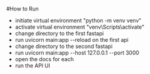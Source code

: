 #How to Run

- initiate virtual environment "python -m venv venv"
- activate virtual environment "venv\Scripts\activate"
- change directory to the first fastapi
- run uvicorn main:app --reload on the first api
- change directory to the second fastapi
- run uvicorn main:app --host 127.0.0.1 --port 3000
- open the docs for each
- run the API UI
